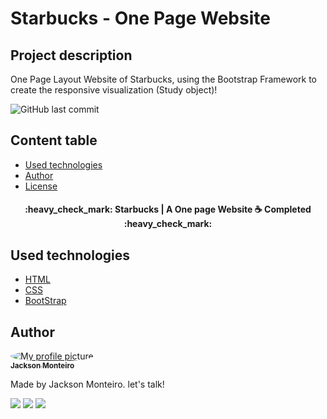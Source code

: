 # Starbucks  - One Page Website

## Project description
<p>
  One Page Layout Website of Starbucks, using the Bootstrap Framework to create the responsive visualization (Study object)!
</p>

![GitHub last commit](https://img.shields.io/github/last-commit/jacksonmonteiro/starbucks?style=flat-square)

## Content table
	
- [Used technologies](#tech)
- [Author](#author)
- [License](#license)


<h4 align="center" >
:heavy_check_mark: Starbucks | A One page Website ☕ Completed :heavy_check_mark:
</h4>

<h2 id="tech">Used technologies</h2>

- [HTML](https://developer.mozilla.org/pt-BR/docs/Web/HTML)
- [CSS](https://developer.mozilla.org/pt-BR/docs/Web/CSS)
- [BootStrap](https://getbootstrap.com/)


<h2 id="author">Author</h2>

<a href="#">
	<img style="border-radius: 50%;" src="https://avatars1.githubusercontent.com/u/54756984?s=60&v=4" alt="My profile picture"/>
 	<br/>
	<sub><b>Jackson Monteiro</b></sub></a> 
 </a>

Made by Jackson Monteiro. let's talk!

<a href="https://www.instagram.com/_jackson_monteiro/" target="_blank"><img src="https://img.shields.io/badge/-Instagram-%23E4405F?style=for-the-badge&logo=instagram&logoColor=white" target="_blank"></a>
  <a href = "mailto:infor.jackson324@gmail.com"><img src="https://img.shields.io/badge/-Gmail-%23333?style=for-the-badge&logo=gmail&logoColor=white" target="_blank"></a>
  <a href="https://www.linkedin.com/in/ojacksonmonteiro/" target="_blank"><img src="https://img.shields.io/badge/-LinkedIn-%230077B5?style=for-the-badge&logo=linkedin&logoColor=white" target="_blank"></a> 
